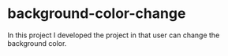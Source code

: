 # background-color-change
In this project I developed the project in that user can change the background color.
